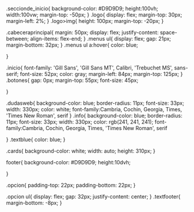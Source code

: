 .seccionde_inicio{
    background-color:   #D9D9D9;
    height:100vh;
    width:100vw;
    margin-top: -50px;
}
.logo{
    display: flex;
    margin-top: 30px;
    margin-left: 2%;
}
.logo>img{
    height: 100px;
    margin-top: -20px;
}

.cabeceraprincipal{
    margin: 50px;
    display: flex;
   justify-content: space-between;
    align-items: flex-end;
}
.menus ul{
    display: flex;
    gap: 21px;
    margin-bottom: 32px;
}
.menus ul a:hover{
    color: blue;
    
}




.inicio{
    font-family: 'Gill Sans', 'Gill Sans MT', Calibri, 'Trebuchet MS', sans-serif;
    font-size: 52px;
    color:  gray;
    margin-left: 84px;
    margin-top: 125px;
}
.botones{
    gap: 0px;
    margin-top: 55px;
    font-size: 45px;
    

}

.dudasweb{
    background-color: blue;
    border-radius: 11px;
    font-size: 33px;
    width: 330px;
    color: white;
    font-family:Cambria, Cochin, Georgia, Times, 'Times New Roman', serif
}
.info{
    background-color: blue;
    border-radius: 11px;
    font-size: 33px;
    width: 330px;
    color: rgb(241, 241, 241);
    font-family:Cambria, Cochin, Georgia, Times, 'Times New Roman', serif

}
.textblue{
    color: blue;
}

.cards{
    background-color: white;
    width: auto;
    height: 310px;
}

footer{
    background-color: #D9D9D9; 
    height:10dvh; 
    
}

.opcion{
    padding-top: 22px;
    padding-bottom: 22px;
}


.opcion ul{
    display: flex;
    gap: 32px;
    justify-content: center;
}
.textfooter{
    margin-bottom: -8px;
}
